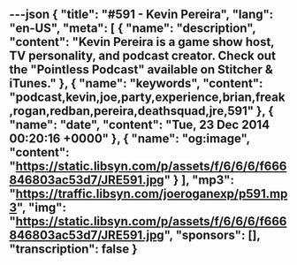 ---json
{
  "title": "#591 - Kevin Pereira",
  "lang": "en-US",
  "meta": [
    {
      "name": "description",
      "content": "Kevin Pereira is a game show host, TV personality, and podcast creator. Check out the \"Pointless Podcast\" available on Stitcher & iTunes."
    },
    {
      "name": "keywords",
      "content": "podcast,kevin,joe,party,experience,brian,freak,rogan,redban,pereira,deathsquad,jre,591"
    },
    {
      "name": "date",
      "content": "Tue, 23 Dec 2014 00:20:16 +0000"
    },
    {
      "name": "og:image",
      "content": "https://static.libsyn.com/p/assets/f/6/6/6/f666846803ac53d7/JRE591.jpg"
    }
  ],
  "mp3": "https://traffic.libsyn.com/joeroganexp/p591.mp3",
  "img": "https://static.libsyn.com/p/assets/f/6/6/6/f666846803ac53d7/JRE591.jpg",
  "sponsors": [],
  "transcription": false
}
---
<episode-header />

<timemark seconds="0" />

<transcribe-call-to-action />

<episode-footer />